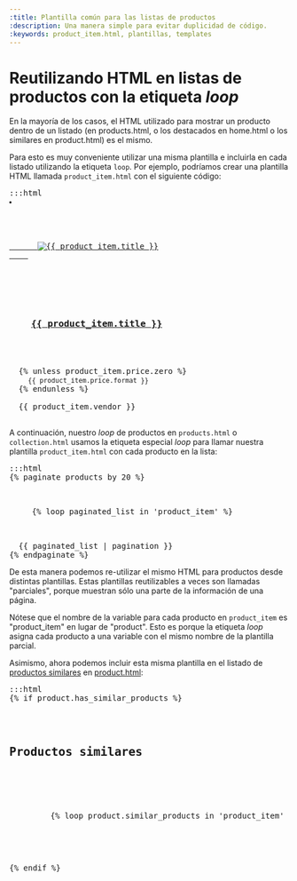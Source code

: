 ```yaml
---
:title: Plantilla común para las listas de productos
:description: Una manera simple para evitar duplicidad de código.
:keywords: product_item.html, plantillas, templates
---
```


# Reutilizando HTML en listas de productos con la etiqueta *loop*

En la mayoría de los casos, el HTML utilizado para mostrar un producto dentro de un listado (en products.html, o los destacados en home.html o los similares en product.html) es el mismo.

Para esto es muy conveniente utilizar una misma plantilla e incluirla en cada listado utilizando la etiqueta `loop`. Por ejemplo, podríamos crear una plantilla HTML llamada `product_item.html` con el siguiente código:

<pre>:::html
<li class="item-{{ product_item_counter }} clearfix">

  <div class="image-centerer">
    <a href="{{ product_item.url }}" class="product-image">
      <img src="{{ product_item.first_image.small }}" alt="{{ product_item.title }}" />
    </a>
  </div>

  <h3 class="product-model">
    <a href="{{ product_item.url }}">{{ product_item.title }}</a>
  </h3>

  {% unless product_item.price.zero %}
    <small class="product-price">{{ product_item.price.format }}</small>
  {% endunless %}

  <span class="product-vendor">{{ product_item.vendor }}</span>
</li>
</pre>

A continuación, nuestro *loop* de productos en <code>products.html</code> o <code>collection.html</code> usamos la etiqueta especial *loop* para llamar nuestra plantilla <code>product_item.html</code> con cada producto en la lista:

<pre>:::html
{% paginate products by 20 %}
  <ul class="products clearfix">
  {% loop paginated_list in 'product_item' %}
  </ul>
  {{ paginated_list | pagination }}
{% endpaginate %}
</pre>

De esta manera podemos re-utilizar el mismo HTML para productos desde distintas plantillas. Estas plantillas reutilizables a veces son llamadas "parciales", porque muestran sólo una parte de la información de una página.

Nótese que el nombre de la variable para cada producto en <code>product_item</code> es "product_item" en lugar de "product". Esto es porque la etiqueta *loop* asigna cada producto a una variable con el mismo nombre de la plantilla parcial.

Asimismo, ahora podemos incluir esta misma plantilla en el listado de [productos similares](/es/diseno/recetas/productos-similares) en [product.html](es/diseno/plantillas/product):

<pre>:::html
{% if product.has_similar_products %}
  <div id="similar-products">
    <h2>Productos similares</h2>

    <ul class="products">
      {% loop product.similar_products in 'product_item' %}
    </ul>
  </div>
{% endif %}
</pre>
